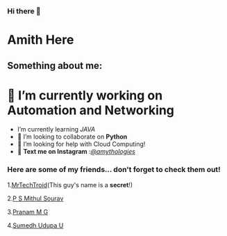 ### Hi there 👋
# Amith Here
## Something about me:

# **🔭 I’m currently working on Automation and Networking**
- I’m currently learning *JAVA*
- 👯 I’m looking to collaborate on **Python**
- 🤔 I’m looking for help with  Cloud Computing!
- 💬 **Text me on Instagram** :[*@amythologies*](https://www.instagram.com/amythologies/)
### Here are some of my friends... don't forget to check them out!
1.[MrTechTroid](https://github.com/mrtechtroid)(This guy's name is a **secret**!)

2.[P S Mithul Sourav](https://github.com/psmithulsourav)

3.[Pranam M G](https://github.com/Pranam1267)

4.[Sumedh Udupa U](https://github.com/sumedhudupa)
